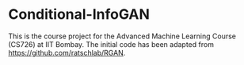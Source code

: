 # Conditional-InfoGAN

This is the course project for the Advanced Machine Learning Course (CS726) at IIT Bombay. The initial code has been adapted from https://github.com/ratschlab/RGAN. 
